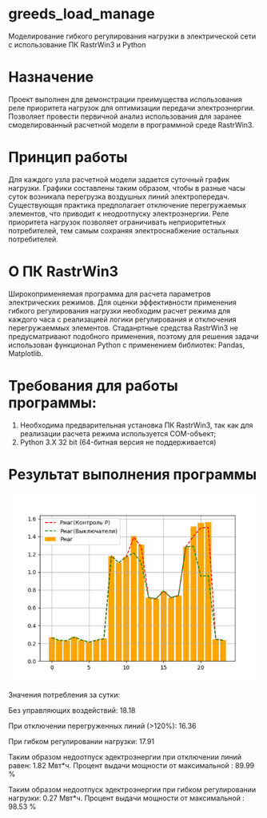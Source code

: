 # greeds_load_manage
Моделирование гибкого регулирования нагрузки в электрической сети с использование ПК RastrWin3 и Python
# Назначение
Проект выполнен для демонстрации преимущества использования реле приоритета нагрузок для оптимизации передачи электроэнергии.
Позволяет провести первичной анализ использования для заранее смоделированный расчетной модели в программной среде RastrWin3.
# Принцип работы
Для каждого узла расчетной модели задается суточный график нагрузки. Графики составлены таким образом, чтобы в разные часы
суток возникала перегрузка воздушных линий электропередач. Существующая практика предполагает отключение перегружаемых элементов,
что приводит к неодоотпуску электроэнергии. Реле приоритета нагрузок позволяет ограничивать неприоритетных потребителей, тем самым
сохраняя электроснабжение остальных потребителей.
# О ПК RastrWin3
Широкоприменяемая программа для расчета параметров электрических режимов.
Для оценки эффективности применения гибкого регулирования нагрузки необходим расчет режима для каждого часа с реализацией
логики регулирования и отключения перегружаеммых элементов. Стаданртные средства RastrWin3 не предусматривают подобного
применения, поэтому для решения задачи использован функционал Python с применением библиотек: Pandas, Matplotlib.
# Требования для работы программы:
 1) Необходима предварительная установка ПК RastrWin3, так как для реализации расчета режима используется COM-объект;
 2) Python 3.X 32 bit (64-битная версия не поддерживается)


# Результат выполнения программы
![Alt text](https://github.com/Mal-lab/greeds_load_manage/blob/main/%D0%98%D1%82%D0%BE%D0%B3%D0%BE%D0%B2%D1%8B%D0%B9%20%D0%B3%D1%80%D0%B0%D1%84%D0%B8%D0%BA.png)

Значения потребления за сутки:

Без управляющих воздействий:  18.18

При отключении перегруженных линий (>120%):  16.36

При гибком регулировании нагрузки:  17.91

Таким образом недоотпуск эдектроэнергии при отключении линий равен:  1.82  Мвт*ч.  Процент выдачи мощности от максимальной :  89.99  %

Таким образом недоотпуск эдектроэнергии при гибком регулировании нагрузки:  0.27  Мвт*ч.  Процент выдачи мощности от максимальной :  98.53  %




